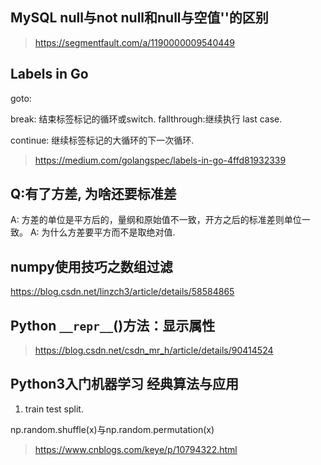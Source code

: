 ## MySQL null与not null和null与空值''的区别

> https://segmentfault.com/a/1190000009540449

## Labels in Go

goto: 

break: 结束标签标记的循环或switch.  fallthrough:继续执行 last case.

continue: 继续标签标记的大循环的下一次循环.

> https://medium.com/golangspec/labels-in-go-4ffd81932339

## Q:有了方差, 为啥还要标准差

A: 方差的单位是平方后的，量纲和原始值不一致，开方之后的标准差则单位一致。
A: 为什么方差要平方而不是取绝对值. 

## numpy使用技巧之数组过滤

https://blog.csdn.net/linzch3/article/details/58584865


## Python `__repr__`()方法：显示属性

> https://blog.csdn.net/csdn_mr_h/article/details/90414524


## Python3入门机器学习 经典算法与应用

1. train test split.

np.random.shuffle(x)与np.random.permutation(x)

> https://www.cnblogs.com/keye/p/10794322.html


